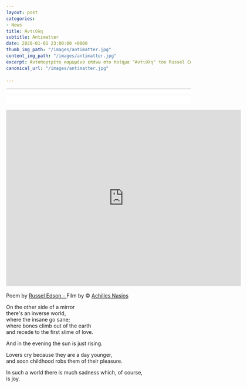 ```yaml
---
layout: post
categories:
- News
title: Αντιύλη
subtitle: Antimatter
date: 2020-01-01 23:00:00 +0000
thumb_img_path: "/images/antimatter.jpg"
content_img_path: "/images/antimatter.jpg"
excerpt: Αυτοπορτρέτο καμωμένο επάνω στο ποίημα "Αντιύλη" του Russel Edson
canonical_url: "/images/antimatter.jpg"

---
```

![](/images/bwok-2.jpg)

<iframe src="https://player.vimeo.com/video/2337249" width="640" height="480" frameborder="0" allow="autoplay; fullscreen" allowfullscreen></iframe>

Poem by <a href="https://en.wikipedia.org/wiki/Russell_Edson" target="blank">Russel Edson - </a> Film by © <a href="https://anikon.org/ " target="blank">Achilles Nasios</a>

On the other side of a mirror   
there's an inverse world,  
where the insane go sane;   
where bones climb out of the earth   
and recede to the first slime of love.

And in the evening the sun is just rising.

Lovers cry because they are a day younger,  
and soon childhood robs them of their pleasure.

In such a world there is much sadness which, of course,  
is joy.